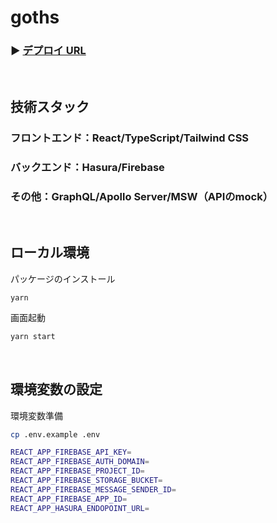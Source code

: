 # goths

### ▶ <a href="https://goths.vercel.app/" target="_blank" rel="noopener noreferrer">デプロイ URL</a>

</br>

## 技術スタック
### フロントエンド：React/TypeScript/Tailwind CSS
### バックエンド：Hasura/Firebase
### その他：GraphQL/Apollo Server/MSW（APIのmock）

</br>

## ローカル環境

パッケージのインストール

```
yarn
```

画面起動

```bash
yarn start
```

</br>

## 環境変数の設定

環境変数準備

```bash
cp .env.example .env
```

```bash
REACT_APP_FIREBASE_API_KEY=
REACT_APP_FIREBASE_AUTH_DOMAIN=
REACT_APP_FIREBASE_PROJECT_ID=
REACT_APP_FIREBASE_STORAGE_BUCKET=
REACT_APP_FIREBASE_MESSAGE_SENDER_ID=
REACT_APP_FIREBASE_APP_ID=
REACT_APP_HASURA_ENDOPOINT_URL=
```
